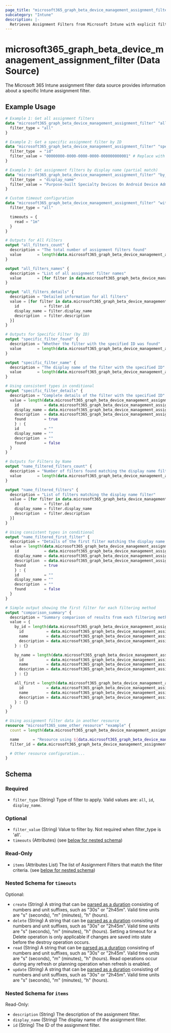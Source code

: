 ```yaml
---
page_title: "microsoft365_graph_beta_device_management_assignment_filter Data Source - terraform-provider-microsoft365"
subcategory: "Intune"
description: |-
  Retrieves Assignment Filters from Microsoft Intune with explicit filtering options.
---
```


# microsoft365_graph_beta_device_management_assignment_filter (Data Source)

The Microsoft 365 Intune assignment filter data source provides information about a specific Intune assignment filter.

## Example Usage

```terraform
# Example 1: Get all assignment filters
data "microsoft365_graph_beta_device_management_assignment_filter" "all_filters" {
  filter_type = "all"
}

# Example 2: Get a specific assignment filter by ID
data "microsoft365_graph_beta_device_management_assignment_filter" "specific_filter" {
  filter_type  = "id"
  filter_value = "00000000-0000-0000-0000-000000000001" # Replace with actual ID
}

# Example 3: Get assignment filters by display name (partial match)
data "microsoft365_graph_beta_device_management_assignment_filter" "by_name" {
  filter_type  = "display_name"
  filter_value = "Purpose-built Specialty Devices On Android Device Administrator"
}

# Custom timeout configuration
data "microsoft365_graph_beta_device_management_assignment_filter" "with_timeout" {
  filter_type = "all"

  timeouts = {
    read = "1m"
  }
}

# Outputs for All Filters
output "all_filters_count" {
  description = "The total number of assignment filters found"
  value       = length(data.microsoft365_graph_beta_device_management_assignment_filter.all_filters.items)
}

output "all_filters_names" {
  description = "List of all assignment filter names"
  value       = [for filter in data.microsoft365_graph_beta_device_management_assignment_filter.all_filters.items : filter.display_name]
}

output "all_filters_details" {
  description = "Detailed information for all filters"
  value = [for filter in data.microsoft365_graph_beta_device_management_assignment_filter.all_filters.items : {
    id           = filter.id
    display_name = filter.display_name
    description  = filter.description
  }]
}

# Outputs for Specific Filter (by ID)
output "specific_filter_found" {
  description = "Whether the filter with the specified ID was found"
  value       = length(data.microsoft365_graph_beta_device_management_assignment_filter.specific_filter.items) > 0
}

output "specific_filter_name" {
  description = "The display name of the filter with the specified ID"
  value       = length(data.microsoft365_graph_beta_device_management_assignment_filter.specific_filter.items) > 0 ? data.microsoft365_graph_beta_device_management_assignment_filter.specific_filter.items[0].display_name : ""
}

# Using consistent types in conditional
output "specific_filter_details" {
  description = "Complete details of the filter with the specified ID"
  value = length(data.microsoft365_graph_beta_device_management_assignment_filter.specific_filter.items) > 0 ? {
    id           = data.microsoft365_graph_beta_device_management_assignment_filter.specific_filter.items[0].id
    display_name = data.microsoft365_graph_beta_device_management_assignment_filter.specific_filter.items[0].display_name
    description  = data.microsoft365_graph_beta_device_management_assignment_filter.specific_filter.items[0].description
    found        = true
    } : {
    id           = ""
    display_name = ""
    description  = ""
    found        = false
  }
}

# Outputs for Filters by Name
output "name_filtered_filters_count" {
  description = "Number of filters found matching the display name filter"
  value       = length(data.microsoft365_graph_beta_device_management_assignment_filter.by_name.items)
}

output "name_filtered_filters" {
  description = "List of filters matching the display name filter"
  value = [for filter in data.microsoft365_graph_beta_device_management_assignment_filter.by_name.items : {
    id           = filter.id
    display_name = filter.display_name
    description  = filter.description
  }]
}

# Using consistent types in conditional
output "name_filtered_first_filter" {
  description = "Details of the first filter matching the display name filter (if any)"
  value = length(data.microsoft365_graph_beta_device_management_assignment_filter.by_name.items) > 0 ? {
    id           = data.microsoft365_graph_beta_device_management_assignment_filter.by_name.items[0].id
    display_name = data.microsoft365_graph_beta_device_management_assignment_filter.by_name.items[0].display_name
    description  = data.microsoft365_graph_beta_device_management_assignment_filter.by_name.items[0].description
    found        = true
    } : {
    id           = ""
    display_name = ""
    description  = ""
    found        = false
  }
}

# Simple output showing the first filter for each filtering method
output "comparison_summary" {
  description = "Summary comparison of results from each filtering method"
  value = {
    by_id = length(data.microsoft365_graph_beta_device_management_assignment_filter.specific_filter.items) > 0 ? {
      id          = data.microsoft365_graph_beta_device_management_assignment_filter.specific_filter.items[0].id
      name        = data.microsoft365_graph_beta_device_management_assignment_filter.specific_filter.items[0].display_name
      description = data.microsoft365_graph_beta_device_management_assignment_filter.specific_filter.items[0].description
    } : {}

    by_name = length(data.microsoft365_graph_beta_device_management_assignment_filter.by_name.items) > 0 ? {
      id          = data.microsoft365_graph_beta_device_management_assignment_filter.by_name.items[0].id
      name        = data.microsoft365_graph_beta_device_management_assignment_filter.by_name.items[0].display_name
      description = data.microsoft365_graph_beta_device_management_assignment_filter.by_name.items[0].description
    } : {}

    all_first = length(data.microsoft365_graph_beta_device_management_assignment_filter.all_filters.items) > 0 ? {
      id          = data.microsoft365_graph_beta_device_management_assignment_filter.all_filters.items[0].id
      name        = data.microsoft365_graph_beta_device_management_assignment_filter.all_filters.items[0].display_name
      description = data.microsoft365_graph_beta_device_management_assignment_filter.all_filters.items[0].description
    } : {}
  }
}

# Using assignment filter data in another resource
resource "microsoft365_some_other_resource" "example" {
  count = length(data.microsoft365_graph_beta_device_management_assignment_filter.all_filters.items) > 0 ? 1 : 0

  name      = "Resource using ${data.microsoft365_graph_beta_device_management_assignment_filter.all_filters.items[0].display_name}"
  filter_id = data.microsoft365_graph_beta_device_management_assignment_filter.all_filters.items[0].id

  # Other resource configuration...
}
```

<!-- schema generated by tfplugindocs -->
## Schema

### Required

- `filter_type` (String) Type of filter to apply. Valid values are: `all`, `id`, `display_name`.

### Optional

- `filter_value` (String) Value to filter by. Not required when filter_type is 'all'.
- `timeouts` (Attributes) (see [below for nested schema](#nestedatt--timeouts))

### Read-Only

- `items` (Attributes List) The list of Assignment Filters that match the filter criteria. (see [below for nested schema](#nestedatt--items))

<a id="nestedatt--timeouts"></a>
### Nested Schema for `timeouts`

Optional:

- `create` (String) A string that can be [parsed as a duration](https://pkg.go.dev/time#ParseDuration) consisting of numbers and unit suffixes, such as "30s" or "2h45m". Valid time units are "s" (seconds), "m" (minutes), "h" (hours).
- `delete` (String) A string that can be [parsed as a duration](https://pkg.go.dev/time#ParseDuration) consisting of numbers and unit suffixes, such as "30s" or "2h45m". Valid time units are "s" (seconds), "m" (minutes), "h" (hours). Setting a timeout for a Delete operation is only applicable if changes are saved into state before the destroy operation occurs.
- `read` (String) A string that can be [parsed as a duration](https://pkg.go.dev/time#ParseDuration) consisting of numbers and unit suffixes, such as "30s" or "2h45m". Valid time units are "s" (seconds), "m" (minutes), "h" (hours). Read operations occur during any refresh or planning operation when refresh is enabled.
- `update` (String) A string that can be [parsed as a duration](https://pkg.go.dev/time#ParseDuration) consisting of numbers and unit suffixes, such as "30s" or "2h45m". Valid time units are "s" (seconds), "m" (minutes), "h" (hours).


<a id="nestedatt--items"></a>
### Nested Schema for `items`

Read-Only:

- `description` (String) The description of the assignment filter.
- `display_name` (String) The display name of the assignment filter.
- `id` (String) The ID of the assignment filter.